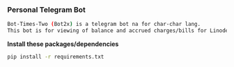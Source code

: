 ### Personal Telegram Bot

```sh
Bot-Times-Two (Bot2x) is a telegram bot na for char-char lang.
This bot is for viewing of balance and accrued charges/bills for Linode.
```

**Install these packages/dependencies**
```sh
pip install -r requirements.txt
```

